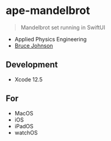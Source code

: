 # ape-mandelbrot

> Mandelbrot set running in SwiftUI 

- Applied Physics Engineering
- [Bruce Johnson](https://github.com/bruceranger)

## Development

- Xcode 12.5

## For

- MacOS
- iOS
- iPadOS
- watchOS
